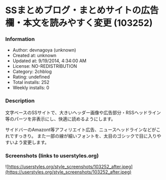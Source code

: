 # SSまとめブログ・まとめサイトの広告欄・本文を読みやすく変更 (103252)

### Information
- Author: devnagoya (unknown)
- Created at: unknown
- Updated at: 9/19/2014, 4:34:00 AM
- License: NO-REDISTRIBUTION
- Category: 2chblog
- Rating: undefined
- Total installs: 252
- Weekly installs: 0


### Description
文字ベースのSSサイトで、大きいヘッダー画像や広告部分・RSSヘッドライン等のパーツを非表示にし、快適に読めるようにします。

サイドバーのAmazont等アフィリエイト広告、ニュースヘッドラインなどがこれですっきり。
また一部の線が細いフォントを、太目のゴシックで目に入りやすいよう変更します。


### Screenshots (links to userstyles.org)
![https://userstyles.org/style_screenshots/103252_after.jpeg](https://userstyles.org/style_screenshots/103252_after.jpeg)


